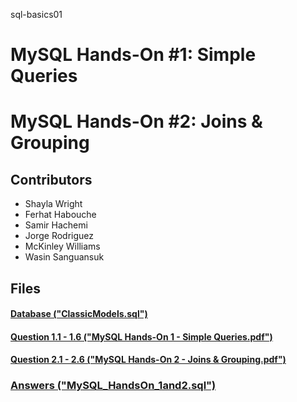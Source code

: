sql-basics01

# MySQL Hands-On #1: Simple Queries
# MySQL Hands-On #2: Joins & Grouping

## Contributors
* Shayla 	Wright
* Ferhat	Habouche
* Samir		Hachemi
* Jorge		Rodriguez
* McKinley	Williams
* Wasin		Sanguansuk

## Files
#### [Database ("ClassicModels.sql")](https://github.com/WasinSanguansuk/sql-basics01/blob/main/ClassicModels.sql)
#### [Question 1.1 - 1.6 ("MySQL Hands-On 1 - Simple Queries.pdf")](https://github.com/WasinSanguansuk/sql-basics01/blob/main/MySQL%20Hands-On%201%20-%20Simple%20Queries.pdf)
#### [Question 2.1 - 2.6 ("MySQL Hands-On 2 - Joins & Grouping.pdf")](https://github.com/WasinSanguansuk/sql-basics01/blob/main/MySQL%20Hands-On%202%20-%20Joins%20%26%20Grouping.pdf)
### [Answers ("MySQL_HandsOn_1and2.sql")](https://github.com/WasinSanguansuk/sql-basics01/blob/main/MySQL_HandsOn_1and2.sql)
